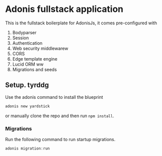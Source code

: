 # Adonis fullstack application

This is the fullstack boilerplate for AdonisJs, it comes pre-configured with

1. Bodyparser
2. Session
3. Authentication
4. Web security middlewarew
5. CORS
6. Edge template engine
7. Lucid ORM ww
8. Migrations and seeds
   
## Setup.   tyrddg

Use the adonis command to install the blueprint

```bash
adonis new yardstick
```

or manually clone the repo and then run `npm install`.


### Migrations

Run the following command to run startup migrations.

```js
adonis migration:run
```
  
